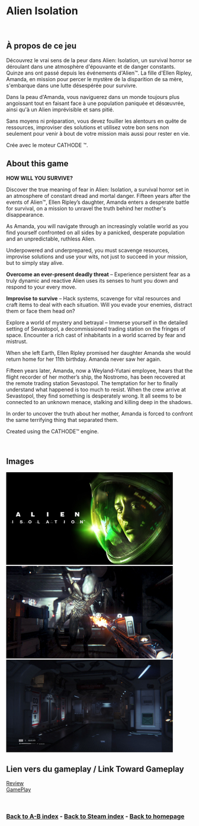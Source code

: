 # Alien Isolation

<br>

## À propos de ce jeu
Découvrez le vrai sens de la peur dans Alien: Isolation, un survival horror se déroulant dans une atmosphère d'épouvante et de danger constants. Quinze ans ont passé depuis les événements d'Alien™. La fille d'Ellen Ripley, Amanda, en mission pour percer le mystère de la disparition de sa mère, s'embarque dans une lutte désespérée pour survivre.

Dans la peau d'Amanda, vous naviguerez dans un monde toujours plus angoissant tout en faisant face à une population paniquée et désœuvrée, ainsi qu'à un Alien imprévisible et sans pitié.

Sans moyens ni préparation, vous devez fouiller les alentours en quête de ressources, improviser des solutions et utilisez votre bon sens non seulement pour venir à bout de votre mission mais aussi pour rester en vie.

Crée avec le moteur CATHODE ™.

## About this game
**HOW WILL YOU SURVIVE?**

Discover the true meaning of fear in Alien: Isolation, a survival horror set in an atmosphere of constant dread and mortal danger. Fifteen years after the events of Alien™, Ellen Ripley’s daughter, Amanda enters a desperate battle for survival, on a mission to unravel the truth behind her mother's disappearance.

As Amanda, you will navigate through an increasingly volatile world as you find yourself confronted on all sides by a panicked, desperate population and an unpredictable, ruthless Alien.

Underpowered and underprepared, you must scavenge resources, improvise solutions and use your wits, not just to succeed in your mission, but to simply stay alive.

**Overcome an ever-present deadly threat** – Experience persistent fear as a truly dynamic and reactive Alien uses its senses to hunt you down and respond to your every move.

**Improvise to survive** – Hack systems, scavenge for vital resources and craft items to deal with each situation. Will you evade your enemies, distract them or face them head on?

Explore a world of mystery and betrayal – Immerse yourself in the detailed setting of Sevastopol, a decommissioned trading station on the fringes of space. Encounter a rich cast of inhabitants in a world scarred by fear and mistrust.

When she left Earth, Ellen Ripley promised her daughter Amanda she would return home for her 11th birthday. Amanda never saw her again.

Fifteen years later, Amanda, now a Weyland-Yutani employee, hears that the flight recorder of her mother’s ship, the Nostromo, has been recovered at the remote trading station Sevastopol. The temptation for her to finally understand what happened is too much to resist. When the crew arrive at Sevastopol, they find something is desperately wrong. It all seems to be connected to an unknown menace, stalking and killing deep in the shadows.

In order to uncover the truth about her mother, Amanda is forced to confront the same terrifying thing that separated them.

Created using the CATHODE™ engine.

<br>

## Images
<img src="capsule_616x353.jpg" alt="cover" style="width:450px; height:250px;"/>
<img src="Vci6SSNNzhommJtRsM8ivR.jpg" alt="Image 1" style="width:450px; height:250px;"/>
<img src="pete-norris-alien-isolation-20170705190326.jpg" alt="Image 2" style="width:450px; height:250px;"/>

<br>

## Lien vers du gameplay / Link Toward Gameplay

[Review](https://www.youtube.com/watch?v=kc1MwlTwv3E)   
[GamePlay](https://www.youtube.com/watch?v=1pvaw3tqgaw)

<br>

### [Back to A-B index](/Steam/A-B/indexAB.html)  -  [Back to Steam index](/Steam/indexSteam.html)  -  [Back to homepage](/)
